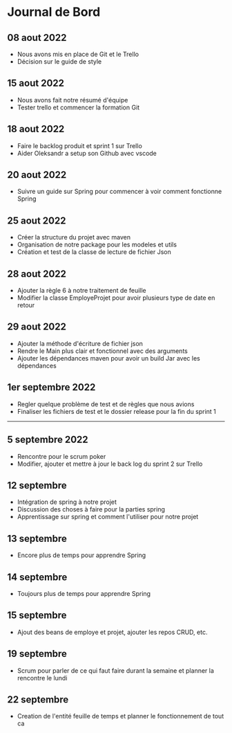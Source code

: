 # Journal de Bord

## 08 aout 2022
* Nous avons mis en place de Git et le Trello
* Décision sur le guide de style

## 15 aout 2022
* Nous avons fait notre résumé d'équipe
* Tester trello et commencer la formation Git

## 18 aout 2022
* Faire le backlog produit et sprint 1 sur Trello
* Aider Oleksandr a setup son Github avec vscode

## 20 aout 2022
* Suivre un guide sur Spring pour commencer à voir comment fonctionne Spring

## 25 aout 2022
* Créer la structure du projet avec maven
* Organisation de notre package pour les modeles et utils
* Création et test de la classe de lecture de fichier Json

## 28 aout 2022
* Ajouter la règle 6 à notre traitement de feuille
* Modifier la classe EmployeProjet pour avoir plusieurs type de date en retour

## 29 aout 2022
* Ajouter la méthode d'écriture de fichier json
* Rendre le Main plus clair et fonctionnel avec des arguments
* Ajouter les dépendances maven pour avoir un build Jar avec les dépendances

## 1er septembre 2022
* Regler quelque problème de test et de règles que nous avions
* Finaliser les fichiers de test et le dossier release pour la fin du sprint 1

***
## 5 septembre 2022
* Rencontre pour le scrum poker
* Modifier, ajouter et mettre à jour le back log du sprint 2 sur Trello

## 12 septembre 
* Intégration de spring à notre projet
* Discussion des choses à faire pour la parties spring
* Apprentissage sur spring et comment l'utiliser pour notre projet

## 13 septembre
* Encore plus de temps pour apprendre Spring

## 14 septembre
* Toujours plus de temps pour apprendre Spring

## 15 septembre
* Ajout des beans de employe et projet, ajouter les repos CRUD, etc.

## 19 septembre
* Scrum pour parler de ce qui faut faire durant la semaine et planner la rencontre le lundi

## 22 septembre
* Creation de l'entité feuille de temps et planner le fonctionnement de tout ca